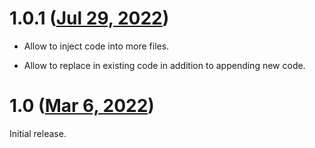 # 1.0.1 ([Jul 29, 2022](https://github.com/ramensoftware/windhawk-mods/commit/f7ee108278aa143f846f808fe1820dce5ed72e23))

* Allow to inject code into more files.

* Allow to replace in existing code in addition to appending new code.

# 1.0 ([Mar 6, 2022](https://github.com/ramensoftware/windhawk-mods/commit/85322d8095db39e00abcd70168b490c9602c43d4))

Initial release.
